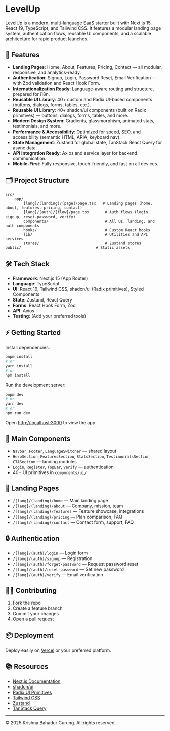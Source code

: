 
# LevelUp

LevelUp is a modern, multi-language SaaS starter built with Next.js 15, React 19, TypeScript, and Tailwind CSS. It features a modular landing page system, authentication flows, reusable UI components, and a scalable architecture for rapid product launches.

## 🚀 Features

- **Landing Pages**: Home, About, Features, Pricing, Contact — all modular, responsive, and analytics-ready.
- **Authentication**: Signup, Login, Password Reset, Email Verification — with Zod validation and React Hook Form.
- **Internationalization Ready**: Language-aware routing and structure, prepared for i18n.
- **Reusable UI Library**: 40+ custom and Radix UI-based components (buttons, dialogs, forms, tables, etc.).
 - **Reusable UI Library**: 40+ shadcn/ui components (built on Radix primitives) — buttons, dialogs, forms, tables, and more.
- **Modern Design System**: Gradients, glassmorphism, animated stats, testimonials, and more.
- **Performance & Accessibility**: Optimized for speed, SEO, and accessibility (semantic HTML, ARIA, keyboard nav).
- **State Management**: Zustand for global state, TanStack React Query for async data.
- **API Integration Ready**: Axios and service layer for backend communication.
- **Mobile-First**: Fully responsive, touch-friendly, and fast on all devices.

## 🗂️ Project Structure

```
src/
	app/
		[lang]/(landing)/[page]/page.tsx   # Landing pages (home, about, features, pricing, contact)
		[lang]/(auth)/[flow]/page.tsx       # Auth flows (login, signup, reset-password, verify)
		components/                         # All UI, landing, and auth components
		hooks/                              # Custom React hooks
		lib/                                # Utilities and API services
		stores/                             # Zustand stores
public/                                 # Static assets
```

## 🛠️ Tech Stack

- **Framework**: Next.js 15 (App Router)
- **Language**: TypeScript
- **UI**: React 19, Tailwind CSS, shadcn/ui (Radix primitives), Styled Components
- **State**: Zustand, React Query
- **Forms**: React Hook Form, Zod
- **API**: Axios
- **Testing**: (Add your preferred tools)

## ⚡ Getting Started

Install dependencies:

```bash
pnpm install
# or
yarn install
# or
npm install
```

Run the development server:

```bash
pnpm dev
# or
yarn dev
# or
npm run dev
```

Open [http://localhost:3000](http://localhost:3000) to view the app.

## 🧩 Main Components

- `Navbar`, `Footer`, `LanguageSwitcher` — shared layout
- `HeroSection`, `FeaturesSection`, `StatsSection`, `TestimonialsSection`, `CTASection` — landing modules
- `Login`, `Register`, `TopBar`, `Verify` — authentication
- 40+ UI primitives in `components/ui/`

## 📄 Landing Pages

- `/[lang]/(landing)/home` — Main landing page
- `/[lang]/(landing)/about` — Company, mission, team
- `/[lang]/(landing)/features` — Feature showcase, integrations
- `/[lang]/(landing)/pricing` — Plan comparison, FAQ
- `/[lang]/(landing)/contact` — Contact form, support, FAQ

## 🔒 Authentication

- `/[lang]/(auth)/login` — Login form
- `/[lang]/(auth)/signup` — Registration
- `/[lang]/(auth)/forget-password` — Request password reset
- `/[lang]/(auth)/reset-password` — Set new password
- `/[lang]/(auth)/verify` — Email verification

## 🧑‍💻 Contributing

1. Fork the repo
2. Create a feature branch
3. Commit your changes
4. Open a pull request

## 📦 Deployment

Deploy easily on [Vercel](https://vercel.com/) or your preferred platform.

## 📚 Resources

- [Next.js Documentation](https://nextjs.org/docs)
- [shadcn/ui](https://ui.shadcn.com/)
- [Radix UI Primitives](https://www.radix-ui.com/)
- [Tailwind CSS](https://tailwindcss.com/)
- [Zustand](https://docs.pmnd.rs/zustand/getting-started/introduction)
- [TanStack Query](https://tanstack.com/query/latest)

---

© 2025 Krishna Bahadur Gurung. All rights reserved.
